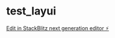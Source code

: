 # test_layui

[Edit in StackBlitz next generation editor ⚡️](https://stackblitz.com/~/github.com/paiguFK/test_layui)